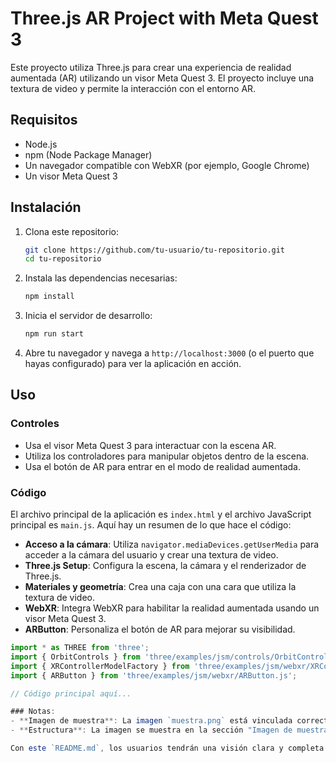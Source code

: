 # Three.js AR Project with Meta Quest 3

Este proyecto utiliza Three.js para crear una experiencia de realidad aumentada (AR) utilizando un visor Meta Quest 3. El proyecto incluye una textura de video y permite la interacción con el entorno AR.

## Requisitos

- Node.js
- npm (Node Package Manager)
- Un navegador compatible con WebXR (por ejemplo, Google Chrome)
- Un visor Meta Quest 3

## Instalación

1. Clona este repositorio:
    ```bash
    git clone https://github.com/tu-usuario/tu-repositorio.git
    cd tu-repositorio
    ```

2. Instala las dependencias necesarias:
    ```bash
    npm install
    ```

3. Inicia el servidor de desarrollo:
    ```bash
    npm run start
    ```

4. Abre tu navegador y navega a `http://localhost:3000` (o el puerto que hayas configurado) para ver la aplicación en acción.

## Uso

### Controles

- Usa el visor Meta Quest 3 para interactuar con la escena AR.
- Utiliza los controladores para manipular objetos dentro de la escena.
- Usa el botón de AR para entrar en el modo de realidad aumentada.

### Código

El archivo principal de la aplicación es `index.html` y el archivo JavaScript principal es `main.js`. Aquí hay un resumen de lo que hace el código:

- **Acceso a la cámara**: Utiliza `navigator.mediaDevices.getUserMedia` para acceder a la cámara del usuario y crear una textura de video.
- **Three.js Setup**: Configura la escena, la cámara y el renderizador de Three.js.
- **Materiales y geometría**: Crea una caja con una cara que utiliza la textura de video.
- **WebXR**: Integra WebXR para habilitar la realidad aumentada usando un visor Meta Quest 3.
- **ARButton**: Personaliza el botón de AR para mejorar su visibilidad.

```javascript
import * as THREE from 'three';
import { OrbitControls } from 'three/examples/jsm/controls/OrbitControls.js';
import { XRControllerModelFactory } from 'three/examples/jsm/webxr/XRControllerModelFactory.js';
import { ARButton } from 'three/examples/jsm/webxr/ARButton.js';

// Código principal aquí...

### Notas:
- **Imagen de muestra**: La imagen `muestra.png` está vinculada correctamente como `![Imagen de muestra](./muestra.png)`, asumiendo que está en la raíz del proyecto.
- **Estructura**: La imagen se muestra en la sección "Imagen de muestra" para dar una referencia visual del proyecto.

Con este `README.md`, los usuarios tendrán una visión clara y completa del proyecto, incluyendo cómo instalarlo, usarlo, y una demostración visual tanto en video como en imagen.

